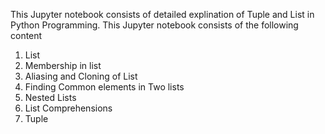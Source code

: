 This Jupyter notebook consists of detailed explination of Tuple and List in Python Programming. 
This Jupyter notebook consists of the following content
1. List
2. Membership in list
3. Aliasing and Cloning of List
4. Finding Common elements in Two lists
5. Nested Lists
6. List Comprehensions
7. Tuple
